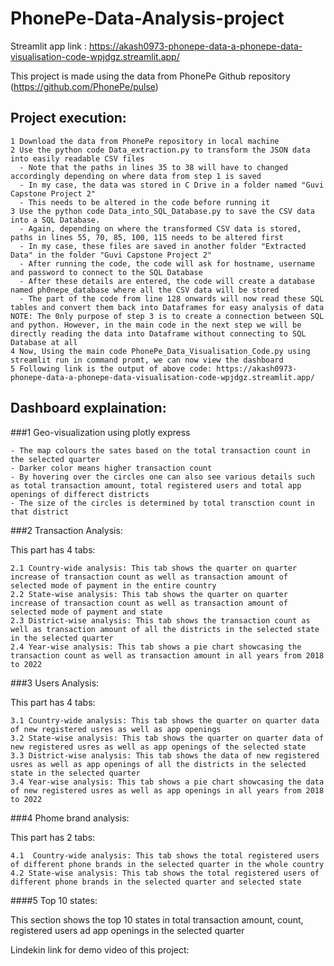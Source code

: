 # PhonePe-Data-Analysis-project
Streamlit app link : https://akash0973-phonepe-data-a-phonepe-data-visualisation-code-wpjdgz.streamlit.app/

This project is made using the data from PhonePe Github repository (https://github.com/PhonePe/pulse)

## Project execution:
 
    1 Download the data from PhonePe repository in local machine
    2 Use the python code Data_extraction.py to transform the JSON data into easily readable CSV files
      - Note that the paths in lines 35 to 38 will have to changed accordingly depending on where data from step 1 is saved
      - In my case, the data was stored in C Drive in a folder named "Guvi Capstone Project 2"
      - This needs to be altered in the code before running it
    3 Use the python code Data_into_SQL_Database.py to save the CSV data into a SQL Database.
      - Again, depending on where the transformed CSV data is stored, paths in lines 55, 70, 85, 100, 115 needs to be altered first
      - In my case, these files are saved in another folder "Extracted Data" in the folder "Guvi Capstone Project 2"
      - After running the code, the code will ask for hostname, username and password to connect to the SQL Database
      - After these details are entered, the code will create a database named ph0nepe_database where all the CSV data will be stored
      - The part of the code from line 128 onwards will now read these SQL tables and convert them back into Dataframes for easy analysis of data
    NOTE: The 0nly purpose of step 3 is to create a connection between SQL and python. However, in the main code in the next step we will be directly reading the data into Dataframe without connecting to SQL Database at all
    4 Now, Using the main code PhonePe_Data_Visualisation_Code.py using streamlit run in command promt, we can now view the dashboard
    5 Following link is the output of above code: https://akash0973-phonepe-data-a-phonepe-data-visualisation-code-wpjdgz.streamlit.app/
  
## Dashboard explaination:

###1 Geo-visualization using plotly express
    
    - The map colours the sates based on the total transaction count in the selected quarter
    - Darker color means higher transaction count
    - By hovering over the circles one can also see various details such as total transaction amount, total registered users and total app openings of differect districts
    - The size of the circles is determined by total transction count in that district

###2 Transaction Analysis:

This part has 4 tabs:

    2.1 Country-wide analysis: This tab shows the quarter on quarter increase of transaction count as well as transaction amount of selected mode of payment in the entire country
    2.2 State-wise analysis: This tab shows the quarter on quarter increase of transaction count as well as transaction amount of selected mode of payment and state
    2.3 District-wise analysis: This tab shows the transaction count as well as transaction amount of all the districts in the selected state in the selected quarter
    2.4 Year-wise analysis: This tab shows a pie chart showcasing the transaction count as well as transaction amount in all years from 2018 to 2022
    
###3 Users Analysis:

This part has 4 tabs:

    3.1 Country-wide analysis: This tab shows the quarter on quarter data of new registered usres as well as app openings
    3.2 State-wise analysis: This tab shows the quarter on quarter data of new registered usres as well as app openings of the selected state
    3.3 District-wise analysis: This tab shows the data of new registered usres as well as app openings of all the districts in the selected state in the selected quarter
    3.4 Year-wise analysis: This tab shows a pie chart showcasing the data of new registered usres as well as app openings in all years from 2018 to 2022

###4 Phome brand analysis:

This part has 2 tabs:

    4.1  Country-wide analysis: This tab shows the total registered users of different phone brands in the selected quarter in the whole country
    4.2 State-wise analysis: This tab shows the total registered users of different phone brands in the selected quarter and selected state

####5 Top 10 states:

This section shows the top 10 states in total transaction amount, count, registered users ad app openings in the selected quarter

Lindekin link for demo video of this project: <insert link>
